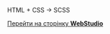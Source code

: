 HTML + CSS -> SCSS

<a href="https://alexgoit.github.io/goit-markup-hw-08/">Перейти на сторінку <b>WebStudio</b></a>
